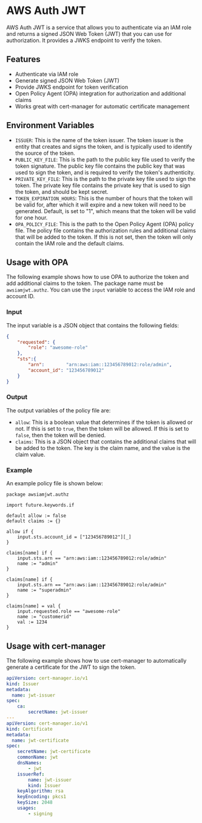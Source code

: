 # AWS Auth JWT

AWS Auth JWT is a service that allows you to authenticate via an IAM role and returns a signed JSON Web Token (JWT) that you can use for authorization. It provides a JWKS endpoint to verify the token.

<!-- START doctoc generated TOC please keep comment here to allow auto update -->
<!-- DON'T EDIT THIS SECTION, INSTEAD RE-RUN doctoc TO UPDATE -->
<!-- param::isFolding::false:: -->
<!-- param::isNotitle::true:: -->
<!-- param::isCustomMode::true:: -->


<!-- END doctoc generated TOC please keep comment here to allow auto update -->

## Features

- Authenticate via IAM role
- Generate signed JSON Web Token (JWT)
- Provide JWKS endpoint for token verification
- Open Policy Agent (OPA) integration for authorization and additional claims
- Works great with cert-manager for automatic certificate management

## Environment Variables

- `ISSUER`: This is the name of the token issuer. The token issuer is the entity that creates and signs the token, and is typically used to identify the source of the token.
- `PUBLIC_KEY_FILE`: This is the path to the public key file used to verify the token signature. The public key file contains the public key that was used to sign the token, and is required to verify the token's authenticity.
- `PRIVATE_KEY_FILE`: This is the path to the private key file used to sign the token. The private key file contains the private key that is used to sign the token, and should be kept secret.
- `TOKEN_EXPIRATION_HOURS`: This is the number of hours that the token will be valid for, after which it will expire and a new token will need to be generated. Default, is set to "1", which means that the token will be valid for one hour.
- `OPA_POLICY_FILE`: This is the path to the Open Policy Agent (OPA) policy file. The policy file contains the authorization rules and additional claims that will be added to the token. If this is not set, then the token will only contain the IAM role and the default claims.

## Usage with OPA

The following example shows how to use OPA to authorize the token and add additional claims to the token. The package name must be `awsiamjwt.authz`. You can use the `input` variable to access the IAM role and account ID.

### Input

The input variable is a JSON object that contains the following fields:

```json
{
    "requested": {
        "role": "awesome-role"
    },
    "sts":{
        "arn":        "arn:aws:iam::123456789012:role/admin",
        "account_id": "123456789012"
    }
}
```

### Output

The output variables of the policy file are:

- `allow`: This is a boolean value that determines if the token is allowed or not. If this is set to `true`, then the token will be allowed. If this is set to `false`, then the token will be denied.
- `claims`: This is a JSON object that contains the additional claims that will be added to the token. The key is the claim name, and the value is the claim value.

### Example

An example policy file is shown below:

```rego
package awsiamjwt.authz

import future.keywords.if

default allow := false
default claims := {}

allow if {
    input.sts.account_id = ["123456789012"][_]
}

claims[name] if {
	input.sts.arn == "arn:aws:iam::123456789012:role/admin"
    name := "admin"
}	

claims[name] if {
	input.sts.arn == "arn:aws:iam::123456789012:role/admin"
    name := "superadmin"
}	

claims[name] = val {
	input.requested.role == "awesome-role"
    name := "customerid"
    val := 1234
}	
```


## Usage with cert-manager

The following example shows how to use cert-manager to automatically generate a certificate for the JWT to sign the token.

```yaml
apiVersion: cert-manager.io/v1
kind: Issuer
metadata:
  name: jwt-issuer
spec:
    ca:
        secretName: jwt-issuer
---
apiVersion: cert-manager.io/v1
kind: Certificate
metadata:
  name: jwt-certificate
spec:
    secretName: jwt-certificate
    commonName: jwt
    dnsNames:
        - jwt
    issuerRef:
        name: jwt-issuer
        kind: Issuer
    keyAlgorithm: rsa
    keyEncoding: pkcs1
    keySize: 2048
    usages:
        - signing
```
